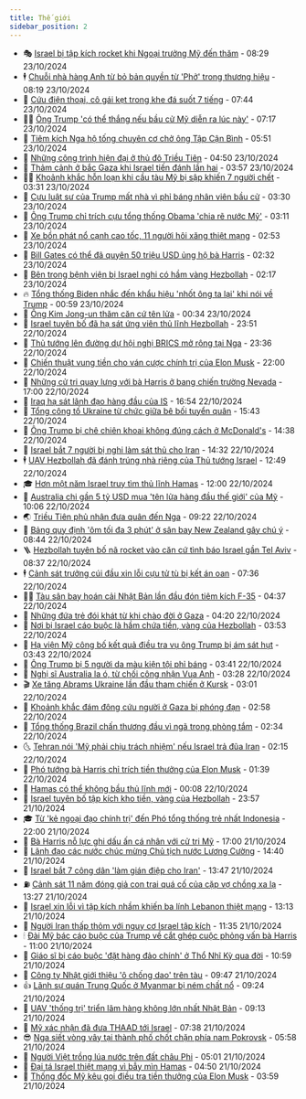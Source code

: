 ```yaml
---
title: Thế giới
sidebar_position: 2
---
```


<!-- vnexpress-the-gioi:START -->
- 🎭 [Israel bị tập kích rocket khi Ngoại trưởng Mỹ đến thăm](https://vnexpress.net/israel-bi-tap-kich-rocket-khi-ngoai-truong-my-den-tham-4807529.html) - 08:29 23/10/2024
- 🕴 [Chuỗi nhà hàng Anh từ bỏ bản quyền từ &#39;Phở&#39; trong thương hiệu](https://vnexpress.net/chuoi-nha-hang-anh-tu-bo-ban-quyen-tu-pho-trong-thuong-hieu-4807494.html) - 08:19 23/10/2024
- 🤭 [Cứu điện thoại, cô gái kẹt trong khe đá suốt 7 tiếng](https://vnexpress.net/cuu-dien-thoai-co-gai-ket-trong-khe-da-suot-7-tieng-4807466.html) - 07:44 23/10/2024
- 🧑‍💻 [Ông Trump &#39;có thể thắng nếu bầu cử Mỹ diễn ra lúc này&#39;](https://vnexpress.net/ong-trump-co-the-thang-neu-bau-cu-my-dien-ra-luc-nay-4807332.html) - 07:17 23/10/2024
- 🦏 [Tiêm kích Nga hộ tống chuyên cơ chở ông Tập Cận Bình](https://vnexpress.net/tiem-kich-nga-ho-tong-chuyen-co-cho-ong-tap-can-binh-4807411.html) - 05:51 23/10/2024
- 🦒 [Những công trình hiện đại ở thủ đô Triều Tiên](https://vnexpress.net/nhung-cong-trinh-hien-dai-o-thu-do-trieu-tien-4806463.html) - 04:50 23/10/2024
- 🌈 [Thảm cảnh ở bắc Gaza khi Israel tiến đánh lần hai](https://vnexpress.net/tham-canh-o-bac-gaza-khi-israel-tien-danh-lan-hai-4806935.html) - 03:57 23/10/2024
- 🧑‍🏫 [Khoảnh khắc hỗn loạn khi cầu tàu Mỹ bị sập khiến 7 người chết](https://vnexpress.net/khoanh-khac-hon-loan-khi-cau-tau-my-bi-sap-khien-7-nguoi-chet-4807323.html) - 03:31 23/10/2024
- 🐲 [Cựu luật sư của Trump mất nhà vì phỉ báng nhân viên bầu cử](https://vnexpress.net/cuu-luat-su-cua-trump-mat-nha-vi-phi-bang-nhan-vien-bau-cu-4807311.html) - 03:30 23/10/2024
- 🦒 [Ông Trump chỉ trích cựu tổng thống Obama &#39;chia rẽ nước Mỹ&#39;](https://vnexpress.net/ong-trump-chi-trich-cuu-tong-thong-obama-chia-re-nuoc-my-4807295.html) - 03:11 23/10/2024
- 🐻 [Xe bồn phát nổ cạnh cao tốc, 11 người hôi xăng thiệt mạng](https://vnexpress.net/xe-bon-phat-no-canh-cao-toc-11-nguoi-hoi-xang-thiet-mang-4807308.html) - 02:53 23/10/2024
- 🚀 [Bill Gates có thể đã quyên 50 triệu USD ủng hộ bà Harris](https://vnexpress.net/bill-gates-co-the-da-quyen-50-trieu-usd-ung-ho-ba-harris-4807283.html) - 02:32 23/10/2024
- 🥰 [Bên trong bệnh viện bị Israel nghi có hầm vàng Hezbollah](https://vnexpress.net/ben-trong-benh-vien-bi-israel-nghi-co-ham-vang-hezbollah-4807285.html) - 02:17 23/10/2024
- 🔥 [Tổng thống Biden nhắc đến khẩu hiệu &#39;nhốt ông ta lại&#39; khi nói về Trump](https://vnexpress.net/tong-thong-biden-nhac-den-khau-hieu-nhot-ong-ta-lai-khi-noi-ve-trump-4807261.html) - 00:59 23/10/2024
- 🥳 [Ông Kim Jong-un thăm căn cứ tên lửa](https://vnexpress.net/ong-kim-jong-un-tham-can-cu-ten-lua-4807265.html) - 00:34 23/10/2024
- 💼 [Israel tuyên bố đã hạ sát ứng viên thủ lĩnh Hezbollah](https://vnexpress.net/israel-tuyen-bo-da-ha-sat-ung-vien-thu-linh-hezbollah-4807257.html) - 23:51 22/10/2024
- 🤡 [Thủ tướng lên đường dự hội nghị BRICS mở rộng tại Nga](https://vnexpress.net/thu-tuong-len-duong-du-hoi-nghi-brics-mo-rong-tai-nga-4807242.html) - 23:36 22/10/2024
- 🌁 [Chiến thuật vung tiền cho ván cược chính trị của Elon Musk](https://vnexpress.net/chien-thuat-vung-tien-cho-van-cuoc-chinh-tri-cua-elon-musk-4806863.html) - 22:00 22/10/2024
- 🤩 [Những cử tri quay lưng với bà Harris ở bang chiến trường Nevada](https://vnexpress.net/nhung-cu-tri-quay-lung-voi-ba-harris-o-bang-chien-truong-nevada-4806916.html) - 17:00 22/10/2024
- 🎉 [Iraq hạ sát lãnh đạo hàng đầu của IS](https://vnexpress.net/iraq-ha-sat-lanh-dao-hang-dau-cua-is-4807232.html) - 16:54 22/10/2024
- 🎉 [Tổng công tố Ukraine từ chức giữa bê bối tuyển quân](https://vnexpress.net/tong-cong-to-ukraine-tu-chuc-giua-be-boi-tuyen-quan-4807227.html) - 15:43 22/10/2024
- 🌁 [Ông Trump bị chê chiên khoai không đúng cách ở McDonald&#39;s](https://vnexpress.net/ong-trump-bi-che-chien-khoai-khong-dung-cach-o-mcdonald-s-4807175.html) - 14:38 22/10/2024
- 🌊 [Israel bắt 7 người bị nghi làm sát thủ cho Iran](https://vnexpress.net/israel-bat-7-nguoi-bi-nghi-lam-sat-thu-cho-iran-4807219.html) - 14:32 22/10/2024
- 🕴 [UAV Hezbollah đã đánh trúng nhà riêng của Thủ tướng Israel](https://vnexpress.net/uav-hezbollah-da-danh-trung-nha-rieng-cua-thu-tuong-israel-4807202.html) - 12:49 22/10/2024
- 🎓 [Hơn một năm Israel truy tìm thủ lĩnh Hamas](https://vnexpress.net/hon-mot-nam-israel-truy-tim-thu-linh-hamas-4806516.html) - 12:00 22/10/2024
- 🦩 [Australia chi gần 5 tỷ USD mua &#39;tên lửa hàng đầu thế giới&#39; của Mỹ](https://vnexpress.net/australia-chi-gan-5-ty-usd-mua-ten-lua-hang-dau-the-gioi-cua-my-4807000.html) - 10:06 22/10/2024
- 🌏 [Triều Tiên phủ nhận đưa quân đến Nga](https://vnexpress.net/trieu-tien-phu-nhan-dua-quan-den-nga-4807025.html) - 09:22 22/10/2024
- 🌋 [Bảng quy định &#39;ôm tối đa 3 phút&#39; ở sân bay New Zealand gây chú ý](https://vnexpress.net/bang-quy-dinh-om-toi-da-3-phut-o-san-bay-new-zealand-gay-chu-y-4807049.html) - 08:44 22/10/2024
- 🪜 [Hezbollah tuyên bố nã rocket vào căn cứ tình báo Israel gần Tel Aviv](https://vnexpress.net/hezbollah-tuyen-bo-na-rocket-vao-can-cu-tinh-bao-israel-gan-tel-aviv-4807077.html) - 08:37 22/10/2024
- 🕴 [Cảnh sát trưởng cúi đầu xin lỗi cựu tử tù bị kết án oan](https://vnexpress.net/canh-sat-truong-cui-dau-xin-loi-cuu-tu-tu-bi-ket-an-oan-4806983.html) - 07:36 22/10/2024
- 🧑‍🏫 [Tàu sân bay hoán cải Nhật Bản lần đầu đón tiêm kích F-35](https://vnexpress.net/tau-san-bay-hoan-cai-nhat-ban-lan-dau-don-tiem-kich-f-35-4806959.html) - 04:37 22/10/2024
- 🌮 [Những đứa trẻ đói khát từ khi chào đời ở Gaza](https://vnexpress.net/nhung-dua-tre-doi-khat-tu-khi-chao-doi-o-gaza-4806704.html) - 04:20 22/10/2024
- 🚦 [Nơi bị Israel cáo buộc là hầm chứa tiền, vàng của Hezbollah](https://vnexpress.net/noi-bi-israel-cao-buoc-la-ham-chua-tien-vang-cua-hezbollah-4806927.html) - 03:53 22/10/2024
- 💫 [Hạ viện Mỹ công bố kết quả điều tra vụ ông Trump bị ám sát hụt](https://vnexpress.net/ha-vien-my-cong-bo-ket-qua-dieu-tra-vu-ong-trump-bi-am-sat-hut-4806808.html) - 03:43 22/10/2024
- 🤡 [Ông Trump bị 5 người da màu kiện tội phỉ báng](https://vnexpress.net/ong-trump-bi-5-nguoi-da-mau-kien-toi-phi-bang-4806849.html) - 03:41 22/10/2024
- 🦣 [Nghị sĩ Australia la ó, từ chối công nhận Vua Anh](https://vnexpress.net/nghi-si-australia-la-o-tu-choi-cong-nhan-vua-anh-4806889.html) - 03:28 22/10/2024
- 🎬 [Xe tăng Abrams Ukraine lần đầu tham chiến ở Kursk](https://vnexpress.net/xe-tang-abrams-ukraine-lan-dau-tham-chien-o-kursk-4806888.html) - 03:01 22/10/2024
- 🎉 [Khoảnh khắc đám đông cứu người ở Gaza bị phóng đạn](https://vnexpress.net/khoanh-khac-dam-dong-cuu-nguoi-o-gaza-bi-phong-dan-4806865.html) - 02:58 22/10/2024
- 🎡 [Tổng thống Brazil chấn thương đầu vì ngã trong phòng tắm](https://vnexpress.net/tong-thong-brazil-chan-thuong-dau-vi-nga-trong-phong-tam-4806874.html) - 02:34 22/10/2024
- 🌜 [Tehran nói &#39;Mỹ phải chịu trách nhiệm&#39; nếu Israel trả đũa Iran](https://vnexpress.net/tehran-noi-my-phai-chiu-trach-nhiem-neu-israel-tra-dua-iran-4806862.html) - 02:15 22/10/2024
- 🎡 [Phó tướng bà Harris chỉ trích tiền thưởng của Elon Musk](https://vnexpress.net/pho-tuong-ba-harris-chi-trich-tien-thuong-cua-elon-musk-4806844.html) - 01:39 22/10/2024
- 🤗 [Hamas có thể không bầu thủ lĩnh mới](https://vnexpress.net/hamas-co-the-khong-bau-thu-linh-moi-4806843.html) - 00:08 22/10/2024
- 🦩 [Israel tuyên bố tập kích kho tiền, vàng của Hezbollah](https://vnexpress.net/israel-tuyen-bo-tap-kich-kho-tien-vang-cua-hezbollah-4806841.html) - 23:57 21/10/2024
- 🎓 [Từ &#39;kẻ ngoại đạo chính trị&#39; đến Phó tổng thống trẻ nhất Indonesia](https://vnexpress.net/tu-ke-ngoai-dao-chinh-tri-den-pho-tong-thong-tre-nhat-indonesia-4804276.html) - 22:00 21/10/2024
- 🌁 [Bà Harris nỗ lực ghi dấu ấn cá nhân với cử tri Mỹ](https://vnexpress.net/ba-harris-no-luc-ghi-dau-an-ca-nhan-voi-cu-tri-my-4806390.html) - 17:00 21/10/2024
- 🤩 [Lãnh đạo các nước chúc mừng Chủ tịch nước Lương Cường](https://vnexpress.net/lanh-dao-cac-nuoc-chuc-mung-chu-tich-nuoc-luong-cuong-4806811.html) - 14:40 21/10/2024
- 👹 [Israel bắt 7 công dân &#39;làm gián điệp cho Iran&#39;](https://vnexpress.net/israel-bat-7-cong-dan-lam-gian-diep-cho-iran-4806804.html) - 13:47 21/10/2024
- ⛽️ [Cảnh sát 11 năm đóng giả con trai quá cố của cặp vợ chồng xa lạ](https://vnexpress.net/canh-sat-11-nam-dong-gia-con-trai-qua-co-cua-cap-vo-chong-xa-la-4806778.html) - 13:27 21/10/2024
- 🚀 [Israel xin lỗi vì tập kích nhầm khiến ba lính Lebanon thiệt mạng](https://vnexpress.net/israel-xin-loi-vi-tap-kich-nham-khien-ba-linh-lebanon-thiet-mang-4806773.html) - 13:13 21/10/2024
- 🎡 [Người Iran thấp thỏm với nguy cơ Israel tập kích](https://vnexpress.net/nguoi-iran-thap-thom-voi-nguy-co-israel-tap-kich-4806395.html) - 11:35 21/10/2024
- 🕯 [Đài Mỹ bác cáo buộc của Trump về cắt ghép cuộc phỏng vấn bà Harris](https://vnexpress.net/dai-my-bac-cao-buoc-cua-trump-ve-cat-ghep-cuoc-phong-van-ba-harris-4806764.html) - 11:00 21/10/2024
- 🐻 [Giáo sĩ bị cáo buộc &#39;đặt hàng đảo chính&#39; ở Thổ Nhĩ Kỳ qua đời](https://vnexpress.net/giao-si-bi-cao-buoc-dat-hang-dao-chinh-o-tho-nhi-ky-qua-doi-4806746.html) - 10:59 21/10/2024
- 🚦 [Công ty Nhật giới thiệu &#39;ô chống dao&#39; trên tàu](https://vnexpress.net/cong-ty-nhat-gioi-thieu-o-chong-dao-tren-tau-4806707.html) - 09:47 21/10/2024
- 👍 [Lãnh sự quán Trung Quốc ở Myanmar bị ném chất nổ](https://vnexpress.net/lanh-su-quan-trung-quoc-o-myanmar-bi-nem-chat-no-4806686.html) - 09:24 21/10/2024
- 🚀 [UAV &#39;thống trị&#39; triển lãm hàng không lớn nhất Nhật Bản](https://vnexpress.net/uav-thong-tri-trien-lam-hang-khong-lon-nhat-nhat-ban-4806424.html) - 09:13 21/10/2024
- 🌮 [Mỹ xác nhận đã đưa THAAD tới Israel](https://vnexpress.net/my-xac-nhan-da-dua-thaad-toi-israel-4806621.html) - 07:38 21/10/2024
- 😎 [Nga siết vòng vây tại thành phố chốt chặn phía nam Pokrovsk](https://vnexpress.net/nga-siet-vong-vay-tai-thanh-pho-chot-chan-phia-nam-pokrovsk-4806526.html) - 05:58 21/10/2024
- 🐲 [Người Việt trồng lúa nước trên đất châu Phi](https://vnexpress.net/nguoi-viet-trong-lua-nuoc-tren-dat-chau-phi-4805881.html) - 05:01 21/10/2024
- 💫 [Đại tá Israel thiệt mạng vì bẫy mìn Hamas](https://vnexpress.net/dai-ta-israel-thiet-mang-vi-bay-min-hamas-4806461.html) - 04:50 21/10/2024
- 👀 [Thống đốc Mỹ kêu gọi điều tra tiền thưởng của Elon Musk](https://vnexpress.net/thong-doc-my-keu-goi-dieu-tra-tien-thuong-cua-elon-musk-4806415.html) - 03:59 21/10/2024<!-- vnexpress-the-gioi:END -->